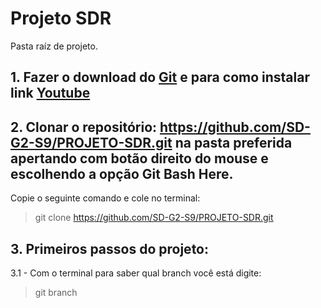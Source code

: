 # Projeto SDR
Pasta raíz de projeto.



## 1. Fazer o download do [Git](https://git-scm.com/download/win) e para como instalar link [Youtube](https://www.youtube.com/watch?v=SOxafinthys&ab_channel=ProfessorJos%C3%A9deAssis)


## 2. Clonar o repositório: https://github.com/SD-G2-S9/PROJETO-SDR.git na pasta preferida apertando com botão direito do mouse e escolhendo a opção **Git Bash Here**.

Copie o seguinte comando e cole no terminal: 
> git clone https://github.com/SD-G2-S9/PROJETO-SDR.git



## 3. Primeiros passos do projeto:


3.1 - Com o terminal para saber qual branch você está digite:
>git branch
